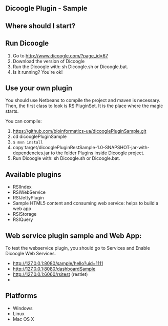 Dicoogle Plugin - Sample 
-----------------------


Where should I start?
-----------------------


Run Dicoogle
---------------
1. Go to http://www.dicoogle.com/?page_id=67
2. Download the version of Dicoogle
3. Run the Dicoogle with: sh Dicoogle.sh or Dicoogle.bat. 
4. Is it running? You're ok! 


Use your own plugin
--------------------

You should use Netbeans to compile the project and maven is necessary. Then, the first class to look is RSIPluginSet. It is the place where the magic starts.

You can compile:

1. https://github.com/bioinformatics-ua/dicooglePluginSample.git
2. cd dicooglePluginSample 
3. ```$ mvn install```
4. copy target/dicooglePluginRestSample-1.0-SNAPSHOT-jar-with-dependencies.jar to the folder Plugins inside Dicoogle project.
5. Run Dicoogle with: sh Dicoogle.sh or Dicoogle.bat. 



Available plugins
-----------------------
- RSIIndex
- RSIWebService
- RSIJettyPlugin
- Sample HTML5 content and consuming web service: helps to build a web app
- RSIStorage
- RSIQuery


Web service plugin sample and Web App: 
--------------------------

To test the webservice plugin, you should go to Services and Enable Dicoogle Web Services.

- http://127.0.0.1:8080/sample/hello?uid=1111
- http://127.0.0.1:8080/dashboardSample
- http://127.0.0.1:6060/rsitest (restlet)
- 

Platforms
----------------

- Windows
- Linux
- Mac OS X



